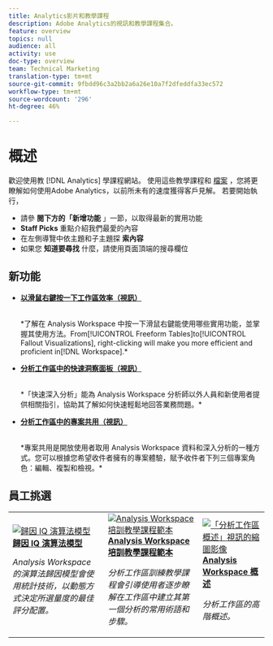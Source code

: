 ```yaml
---
title: Analytics影片和教學課程
description: Adobe Analytics的視訊和教學課程集合。
feature: overview
topics: null
audience: all
activity: use
doc-type: overview
team: Technical Marketing
translation-type: tm+mt
source-git-commit: 9fbdd96c3a2bb2a6a26e10a7f2dfeddfa33ec572
workflow-type: tm+mt
source-wordcount: '296'
ht-degree: 46%

---
```



# 概述

歡迎使用教 [!DNL Analytics] 學課程網站。  使用這些教學課程和 [檔案](https://docs.adobe.com/content/help/zh-Hant/analytics/landing/home.html) ，您將更瞭解如何使用Adobe Analytics，以前所未有的速度獲得客戶見解。  若要開始執行，
* 請參 **閱下方的「新增功能** 」一節，以取得最新的實用功能
* **Staff Picks** 重點介紹我們最愛的內容
* 在左側導覽中依主題和子主題探 **索內容**
* 如果您 **知道要尋找** 什麼，請使用頁面頂端的搜尋欄位

## 新功能

* **[以滑鼠右鍵按一下工作區效率（視訊）](analysis-workspace/navigating-workspace-projects/right-click-for-workspace-efficiency.md)**

   <br>
   *了解在 Analysis Workspace 中按一下滑鼠右鍵能使用哪些實用功能，並掌握其使用方法。From[!UICONTROL Freeform Tables]to[!UICONTROL Fallout Visualizations], right-clicking will make you more efficient and proficient in[!DNL Workspace].*

* **[分析工作區中的快速洞察面板（視訊）](analysis-workspace/using-panels/quick-insights-panel-in-analysis-workspace.md)**

   <br>
   *「快速深入分析」能為 Analysis Workspace 分析師以外人員和新使用者提供相關指引，協助其了解如何快速輕鬆地回答業務問題。*

* **[分析工作區中的專案共用（視訊）](analysis-workspace/curate-and-share-projects/project-sharing-in-analysis-workspace.md)**

   <br>
   *專案共用是開放使用者取用 Analysis Workspace 資料和深入分析的一種方式。您可以根據您希望收件者擁有的專案體驗，賦予收件者下列三個專案角色：編輯、複製和檢視。*

## 員工挑選

<table>
<tr>
  <td>
    <a href="analysis-workspace/attribution-iq/algorithmic-model-in-attribution-iq.md">
      <img alt="歸因 IQ 演算法模型" src="assets/36205.jpg" />
    </a>
    <div>
      <a href="analysis-workspace/attribution-iq/algorithmic-model-in-attribution-iq.md">
    <strong>歸因 IQ 演算法模型</strong>
    </a>
    </div>
    <p>
    <em>Analysis Workspace 的演算法歸因模型會使用統計技術，以動態方式決定所選量度的最佳評分配置。</em>
    <p>
  </td>
   <td>
    <a href="analysis-workspace/navigating-workspace-projects/training-tutorial-template-in-analysis-workspace.md">
      <img alt="Analysis Workspace 培訓教學課程範本" src="assets/33773.jpg" />
    </a>
    <div>
      <a href="analysis-workspace/navigating-workspace-projects/training-tutorial-template-in-analysis-workspace.md">
    <strong>Analysis Workspace 培訓教學課程範本</strong>
    </a>
    </div>
    <p>
    <em>分析工作區訓練教學課程會引導使用者逐步瞭解在工作區中建立其第一個分析的常用術語和步驟。</em>
    <p>
  </td>
  <td>
    <a href="analysis-workspace/analysis-workspace-basics/analysis-workspace-overview.md">
      <img alt="「分析工作區概述」視訊的縮圖影像" src="assets/thumb_analysis-workspace-overview.png" />
    </a>
    <div>
      <a href="analysis-workspace/analysis-workspace-basics/analysis-workspace-overview.md">
    <strong>Analysis Workspace 概述</strong>
    </a>
    </div>
    <p>
    <em>分析工作區的高階概述。</em>
    <p>
  </td>
</tr>
</table>
